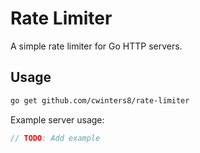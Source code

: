 # Rate Limiter

A simple rate limiter for Go HTTP servers.

## Usage

```sh
go get github.com/cwinters8/rate-limiter
```

Example server usage:

```go
// TODO: Add example
```
